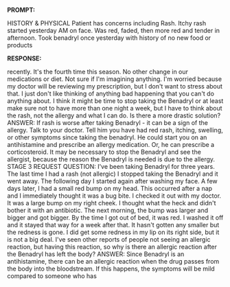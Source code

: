 **PROMPT:**

HISTORY & PHYSICAL Patient has concerns including Rash. Itchy rash started yesterday AM on face. Was red, faded, then more red and tender in afternoon. Took benadryl once yesterday with history of no new food or products

**RESPONSE:**

  recently. It's the fourth time this season. No other change in our medications or diet. Not sure if I'm imagining anything. I'm worried because my doctor will be reviewing my prescription, but I don't want to stress about that. I just don't like thinking of anything bad happening that you can't do anything about. I think it might be time to stop taking the Benadryl or at least make sure not to have more than one night a week, but I have to think about the rash, not the allergy and what I can do. Is there a more drastic solution?  ANSWER: If rash is worse after taking Benadryl - it can be a sign of the allergy. Talk to your doctor. Tell him you have had red rash, itching, swelling, or other symptoms since taking the benadryl. He could start you on an antihistamine and prescribe an allergy medication. Or, he can prescribe a corticosteroid. It may be necessary to stop the Benadryl and see the allergist, because the reason the Benadryl is needed is due to the allergy.  STAGE 3 REQUEST QUESTION: I've been taking Benadryl for three years. The last time I had a rash (not allergic) I stopped taking the Benadryl and it went away. The following day I started again after washing my face. A few days later, I had a small red bump on my head. This occurred after a nap and I immediately thought it was a bug bite. I checked it out with my doctor. It was a large bump on my right cheek. I thought what the heck and didn't bother it with an antibiotic. The next morning, the bump was larger and bigger and got bigger. By the time I got out of bed, it was red. I washed it off and it stayed that way for a week after that. It hasn't gotten any smaller but the redness is gone. I did get some redness in my lip on its right side, but it is not a big deal. I've seen other reports of people not seeing an allergic reaction, but having this reaction, so why is there an allergic reaction after the Benadryl has left the body?  ANSWER: Since Benadryl is an antihistamine, there can be an allergic reaction when the drug passes from the body into the bloodstream. If this happens, the symptoms will be mild compared to someone who has
